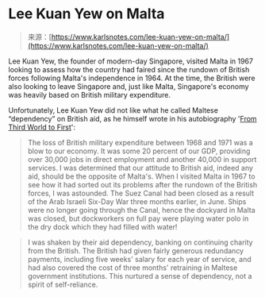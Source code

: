 <!--yml
category: 未分类
date: 2024-05-27 14:57:48
-->

# Lee Kuan Yew on Malta

> 来源：[https://www.karlsnotes.com/lee-kuan-yew-on-malta/](https://www.karlsnotes.com/lee-kuan-yew-on-malta/)

Lee Kuan Yew, the founder of modern-day Singapore, visited Malta in 1967 looking to assess how the country had faired since the rundown of British forces following Malta's independence in 1964\. At the time, the British were also looking to leave Singapore and, just like Malta, Singapore's economy was heavily based on British military expenditure.

Unfortunately, Lee Kuan Yew did not like what he called Maltese “dependency” on British aid, as he himself wrote in his autobiography '[From Third World to First](https://bookshop.org/a/22778/9780060197766?ref=karlsnotes.com)':

> The loss of British military expenditure between 1968 and 1971 was a blow to our economy. It was some 20 percent of our GDP, providing over 30,000 jobs in direct employment and another 40,000 in support services. I was determined that our attitude to British aid, indeed any aid, should be the opposite of Malta's. When I visited Malta in 1967 to see how it had sorted out its problems after the rundown of the British forces, I was astounded. The Suez Canal had been closed as a result of the Arab Israeli Six-Day War three months earlier, in June. Ships were no longer going through the Canal, hence the dockyard in Malta was closed, but dockworkers on full pay were playing water polo in the dry dock which they had filled with water!

> I was shaken by their aid dependency, banking on continuing charity from the British. The British had given fairly generous redundancy payments, including five weeks' salary for each year of service, and had also covered the cost of three months' retraining in Maltese government institutions. This nurtured a sense of dependency, not a spirit of self-reliance.